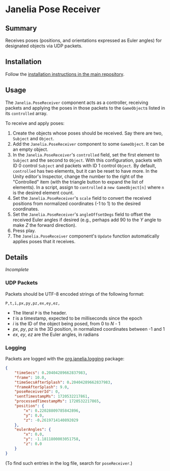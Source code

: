 # Janelia Pose Receiver

## Summary

Receives poses (positions, and orientations expressed as Euler angles) for designated objects via UDP packets.

## Installation

Follow the [installation instructions in the main repository](https://github.com/JaneliaSciComp/janelia-unity-toolkit/blob/master/README.md#installation).

## Usage

The `Janelia.PoseReceiver` component acts as a controller, receiving packets and applying the poses in those packets to the `GameObject`s listed in its `controlled` array.

To receive and apply poses:
1. Create the objects whose poses should be received. Say there are two, `Subject` and `Object`.
1. Add the `Janelia.PoseReceiver` component to some `GameObject`.  It can be an empty object.
1. In the `Janelia.PoseReceiver`'s `controlled` field, set the first element to `Subject` and the second to `Object`.  With this configuration, packets with ID 0 control `Subject` and packets with ID 1 control `Object`.  By default, `controlled` has two elements, but it can be reset to have more.  In the Unity editor's Inspector, change the number to the right of the "Controlled" item (with the triangle button to expand the list of elements).  In a script, assign to `controlled` a `new GameObject[n]` where `n` is the desired element count.
1. Set the `Janelia.PoseReceiver`'s `scale` field to convert the received positions from normalized coordinates (-1 to 1) to the desired coordinates.
1. Set the `Janelia.PoseReceiver`'s `angleOffsetDegs` field to offset the received Euler angles if desired (e.g., perhaps add 90 to the _Y_ angle to make _Z_ the forward direction).
1. Press play.
1. The `Janelia.PoseReceiver` component's `Update` function automatically applies poses that it receives.

## Details

_Incomplete_

### UDP Packets

Packets should be UTF-8 encoded strings of the following format:
```
P,t,i,px,py,pz,ex,ey,ez,
```
* The literal `P` is the header.
* _t_ is a timestamp, expected to be milliseconds since the epoch
* _i_ is the ID of the object being posed, from 0 to _N_ - 1
* _px_, _py_, _pz_ is the 3D position, in normalized coordinates between -1 and 1
* _ex_, _ey_, _ez_ are the Euler angles, in radians

### Logging

Packets are logged with the [org.janelia.logging](https://github.com/JaneliaSciComp/janelia-unity-toolkit/tree/master/org.janelia.logging) package:
```json
{
    "timeSecs": 0.20404289662837983,
    "frame": 10.0,
    "timeSecsAfterSplash": 0.20404289662837983,
    "frameAfterSplash": 9.0,
    "poseReceiverId": 0,
    "sentTimestampMs": 1720532217861,
    "processedTimestampMs": 1720532217865,
    "position": {
        "x": 0.22028809785842896,
        "y": 0.0,
        "z": -0.2619714140892029
    },
    "eulerAngles": {
        "x": 0.0,
        "y": -1.1811800003051758,
        "z": 0.0
    }
}
```
(To find such entries in the log file, search for `poseReceiver`.)